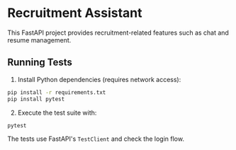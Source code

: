 # Recruitment Assistant

This FastAPI project provides recruitment-related features such as chat and resume management.

## Running Tests

1. Install Python dependencies (requires network access):

```bash
pip install -r requirements.txt
pip install pytest
```

2. Execute the test suite with:

```bash
pytest
```

The tests use FastAPI's `TestClient` and check the login flow.
